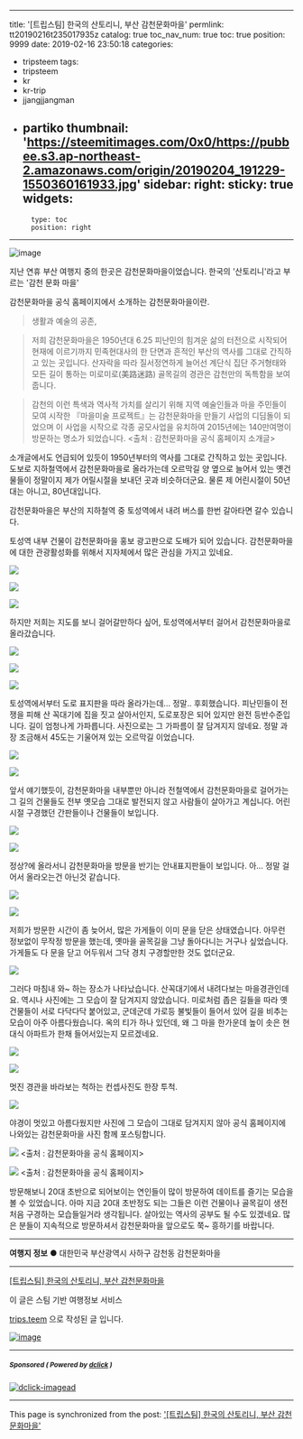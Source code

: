 
---
title: '[트립스팀] 한국의 산토리니, 부산 감천문화마을'
permlink: tt20190216t235017935z
catalog: true
toc_nav_num: true
toc: true
position: 9999
date: 2019-02-16 23:50:18
categories:
- tripsteem
tags:
- tripsteem
- kr
- kr-trip
- jjangjjangman
- partiko
thumbnail: 'https://steemitimages.com/0x0/https://pubbee.s3.ap-northeast-2.amazonaws.com/origin/20190204_191229-1550360161933.jpg'
sidebar:
    right:
        sticky: true
widgets:
    -
        type: toc
        position: right
---


![image](https://steemitimages.com/0x0/https://pubbee.s3.ap-northeast-2.amazonaws.com/origin/20190204_191229-1550360161933.jpg)

지난 연휴 부산 여행지 중의 한곳은 감천문화마을이었습니다.
한국의 '산토리니'라고 부르는 '감천 문화 마을'

감천문화마을 공식 홈페이지에서 소개하는 감천문화마을이란.

> 생활과 예술의 공존,

> 저희 감천문화마을은 1950년대 6.25 피난민의 힘겨운 삶의 터전으로 시작되어 현재에 이르기까지 민족현대사의 한 단면과 흔적인 부산의 역사를 그대로 간직하고 있는 곳입니다. 산자락을 따라 질서정연하게 늘어선 계단식 집단 주거형태와 모든 길이 통하는 미로미로(美路迷路) 골목길의 경관은 감천만의 독특함을 보여줍니다.

> 감천의 이런 특색과 역사적 가치를 살리기 위해 지역 예술인들과 마을 주민들이 모여 시작한 『마을미술 프로젝트』는 감천문화마을 만들기 사업의 디딤돌이 되었으며 이 사업을 시작으로 각종 공모사업을 유치하여 2015년에는 140만여명이 방문하는 명소가 되었습니다.
> <출처 : 감천문화마을 공식 홈페이지 소개글>

소개글에서도 언급되어 있듯이 1950년부터의 역사를 그대로 간직하고 있는 곳입니다. 도보로 지하철역에서 감천문화마을로 올라가는데 오르막길 양 옆으로 늘어서 있는 옛건물들이 정말이지 제가 어릴시절을 보내던 곳과 비슷하더군요.
물론 제 어린시절이 50년대는 아니고, 80년대입니다.

감천문화마을은 부산의 지하철역 중 토성역에서 내려 버스를 한번 갈아타면 갈수 있습니다.

토성역 내부 건물이 감천문화마을 홍보 광고판으로 도배가 되어 있습니다. 감천문화마을에 대한 관광활성화를 위해서 지자체에서 많은 관심을 가지고 있네요.

![](https://steemitimages.com/0x0/https://pubbee.s3.ap-northeast-2.amazonaws.com/origin/20190204_182942-1550360271032.jpg)

![](https://steemitimages.com/0x0/https://pubbee.s3.ap-northeast-2.amazonaws.com/origin/20190204_182908-1550360294760.jpg)

![](https://steemitimages.com/0x0/https://pubbee.s3.ap-northeast-2.amazonaws.com/origin/20190204_182846-1550360315373.jpg)

하지만 저희는 지도를 보니 걸어갈만하다 싶어, 토성역에서부터 걸어서 감천문화마을로 올라갔습니다.

![](https://steemitimages.com/0x0/https://pubbee.s3.ap-northeast-2.amazonaws.com/origin/20190204_183424-1550360364456.jpg)

![](https://steemitimages.com/0x0/https://pubbee.s3.ap-northeast-2.amazonaws.com/origin/20190204_183925-1550360384723.jpg)

![](https://steemitimages.com/0x0/https://pubbee.s3.ap-northeast-2.amazonaws.com/origin/20190204_184729-1550360407607.jpg)

토성역에서부터 도로 표지판을 따라 올라가는데... 정말.. 후회했습니다. 피난민들이 전쟁을 피해 산 꼭대기에 집을 짓고 살아서인지, 도로포장은 되어 있지만 완전 등반수준입니다. 길이 엄청나게 가파릅니다.
사진으로는 그 가파름이 잘 담겨지지 않네요. 정말 과장 조금해서 45도는 기울어져 있는 오르막길 이었습니다.

![](https://steemitimages.com/0x0/https://pubbee.s3.ap-northeast-2.amazonaws.com/origin/20190204_184920-1550360475467.jpg)

![](https://steemitimages.com/0x0/https://pubbee.s3.ap-northeast-2.amazonaws.com/origin/20190204_185334-1550360491868.jpg)

앞서 얘기했듯이, 감천문화마을 내부뿐만 아니라 전철역에서 감천문화마을로 걸어가는 그 길의 건물들도 전부 옛모습 그대로 발전되지 않고 사람들이 살아가고 계십니다. 어린시절 구경했던 간판들이나 건물들이 보입니다.

![](https://steemitimages.com/0x0/https://pubbee.s3.ap-northeast-2.amazonaws.com/origin/20190204_184242-1550360514177.jpg)

![](https://steemitimages.com/0x0/https://pubbee.s3.ap-northeast-2.amazonaws.com/origin/20190204_184533-1550360530399.jpg)

정상?에 올라서니 감천문화마을 방문을 반기는 안내표지판들이 보입니다. 아... 정말 걸어서 올라오는건 아닌것 같습니다.

![](https://steemitimages.com/0x0/https://pubbee.s3.ap-northeast-2.amazonaws.com/origin/20190204_185812-1550360569434.jpg)

![](https://steemitimages.com/0x0/https://pubbee.s3.ap-northeast-2.amazonaws.com/origin/20190204_185748-1550360597913.jpg)

저희가 방문한 시간이 좀 늦어서, 많은 가게들이 이미 문을 닫은 상태였습니다. 아무런 정보없이 무작정 방문을 했는데, 옛마을 골목길을 그냥 돌아다니는 거구나 싶었습니다.
가게들도 다 문을 닫고 어두워서 그닥 경치 구경할만한 것도 없더군요.

![](https://steemitimages.com/0x0/https://pubbee.s3.ap-northeast-2.amazonaws.com/origin/20190204_190108-1550360626775.jpg)

그러다 마침내 와~ 하는 장소가 나타났습니다. 산꼭대기에서 내려다보는 마을경관인데요. 역시나 사진에는 그 모습이 잘 담겨지지 않았습니다.
미로처럼 좁은 길들을 따라 옛건물들이 서로 다닥다닥 붙어있고, 군데군데 가로등 불빛들이 들어서 있어 길을 비추는 모습이 아주 아름다웠습니다.
옥의 티가 하나 있던데, 왜 그 마을 한가운데 높이 솟은 현대식 아파트가 한채 들어서있는지 모르겠네요.

![](https://steemitimages.com/0x0/https://pubbee.s3.ap-northeast-2.amazonaws.com/origin/20190204_191229-1550360654098.jpg)

![](https://steemitimages.com/0x0/https://pubbee.s3.ap-northeast-2.amazonaws.com/origin/20190204_191701-1550360669667.jpg)

멋진 경관을 바라보는 척하는 컨셉사진도 한장 투척.

![](https://steemitimages.com/0x0/https://pubbee.s3.ap-northeast-2.amazonaws.com/origin/1549294632704-1550360702978.jpg)

야경이 멋있고 아름다웠지만 사진에 그 모습이 그대로 담겨지지 않아 공식 홈페이지에 나와있는 감천문화마을 사진 함께 포스팅합니다.

![](https://steemitimages.com/0x0/https://pubbee.s3.ap-northeast-2.amazonaws.com/origin/CYMERA_20190217_0827-1550360719606.jpg)
<출처 : 감천문화마을 공식 홈페이지>

![](https://steemitimages.com/0x0/https://pubbee.s3.ap-northeast-2.amazonaws.com/origin/CYMERA_20190217_0827-1550360738319.jpg)
<출처 : 감천문화마을 공식 홈페이지>

방문해보니 20대 초반으로 되어보이는 연인들이 많이 방문하여 데이트를 즐기는 모습을 볼 수 있었습니다. 아마 지금 20대 초반정도 되는 그들은 이런 건물이나 골목길이 생전 처음 구경하는 모습들일거라 생각됩니다. 살아있는 역사의 공부도 될 수도 있겠네요. 많은 분들이 지속적으로 방문하셔서 감천문화마을 앞으로도 쭉~ 흥하기를 바랍니다.

---

**여행지 정보**
● 대한민국 부산광역시 사하구 감천동 감천문화마을

---

[[트립스팀] 한국의 산토리니, 부산 감천문화마을](https://kr.tripsteem.com/post/tt20190216t235017935z)

이 글은 스팀 기반 여행정보 서비스

[trips.teem](https://kr.tripsteem.com/) 으로 작성된 글 입니다.

[![image](https://cdn.steemitimages.com/DQmbuSfKHpgvnrZ5kQ8KUnBvhrCiNatU6X7a6Dy4Ka2f1o5/banner_winter.jpg)](https://kr.tripsteem.com/)

---

##### <sub>Sponsored ( Powered by [dclick](https://www.dclick.io) )</sub>

[![dclick-imagead](https://steemitimages.com/0x0/https://cdn.steemitimages.com/DQmSwkE4cySARFCKdemZWVwyk8dxh7HeDNiqwuVmWR3RBXE/Group%205.png)](https://api.dclick.io/v1/c?x=eyJhbGciOiJIUzI1NiIsInR5cCI6IkpXVCJ9.eyJjIjoibHVja3kyMDE1IiwicyI6InR0MjAxOTAyMTZ0MjM1MDE3OTM1eiIsImEiOlsiaS0yIl0sInVybCI6Imh0dHBzOi8vd3d3LmRjbGljay5pbyIsImlhdCI6MTU1MDM2MTAxOCwiZXhwIjoxODY1NzIxMDE4fQ.zrjzx65ghuUjQ88eopefEIbUrMsmvdgqWCYCY4LETFo)

- - -

This page is synchronized from the post: ['[트립스팀] 한국의 산토리니, 부산 감천문화마을'](https://steemit.com/@lucky2015/tt20190216t235017935z)

